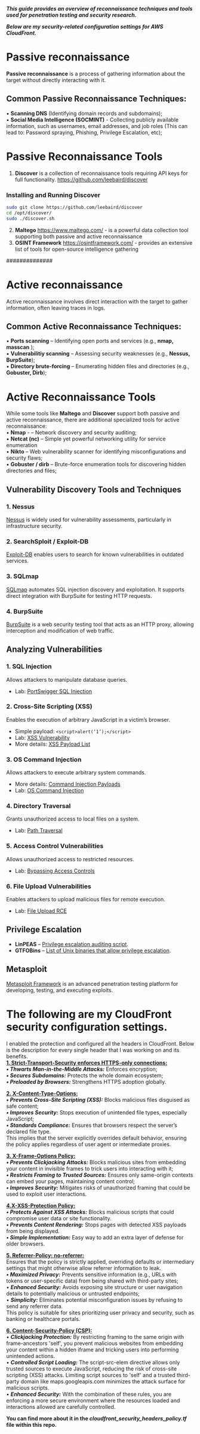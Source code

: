 ***This guide provides an overview of reconnaissance techniques and tools used for penetration testing and security research.***  <br />

***Below are my security-related configuration settings for AWS CloudFront.***

# Passive reconnaissance <br />
**Passive reconnaissance** is a process of gathering information about the target without directly interacting with it.  <br />

## Common Passive Reconnaissance Techniques: <br />

▪ **Scanning DNS**  (Identifying domain records and subdomains); <br />
▪ **Social Media Intelligence (SOCMINT)** - Collecting publicly available information, such as usernames, email addresses, and job roles (This can lead to: Password spraying, Phishing, Privilege Escalation, etc);  <br />


# Passive Reconnaissance Tools <br />

1. **Discover** is a collection of reconnaissance tools requiring API keys for full functionality.
https://github.com/leebaird/discover <br />
 
### Installing and Running Discover

```sh
sudo git clone https://github.com/leebaird/discover
cd /opt/discover/
sudo ./discover.sh
```

2. **Maltego** https://www.maltego.com/ - is a powerful data collection tool supporting both passive and active reconnaissance  <br />
3. **OSINT Framework** https://osintframework.com/ - provides an extensive list of tools for open-source intelligence gathering <br />



##############
# Active reconnaissance <br />

Active reconnaissance involves direct interaction with the target to gather information, often leaving traces in logs.  <br />

## Common Active Reconnaissance Techniques: <br />

▪ **Ports scanning** – Identifying open ports and services (e.g., **nmap, masscan** );  <br />
▪ **Vulnerabilitiy scanning** – Assessing security weaknesses (e.g., **Nessus, BurpSuite**);  <br />
▪ **Directory brute-forcing** – Enumerating hidden files and directories (e.g., **Gobuster, Dirb**);  <br />



# Active Reconnaissance Tools
While some tools like **Maltego** and **Discover** support both passive and active reconnaissance, there are additional specialized tools for active reconnaissance: <br />
▪ **Nmap**  - – Network discovery and security auditing; <br />
▪ **Netcat (nc)** – Simple yet powerful networking utility for service enumeration <br />
▪ **Nikto** – Web vulnerability scanner for identifying misconfigurations and security flaws;  <br />
▪ **Gobuster / dirb** – Brute-force enumeration tools for discovering hidden directories and files;  <br />



## Vulnerability Discovery Tools and Techniques  <br />

### 1. Nessus  <br />
[Nessus](https://www.tenable.com/products/nessus) is widely used for vulnerability assessments, particularly in infrastructure security.  <br />

### 2. SearchSploit / Exploit-DB  <br />
[Exploit-DB](https://www.exploit-db.com/) enables users to search for known vulnerabilities in outdated services.  <br />

### 3. SQLmap  <br />
[SQLmap](https://github.com/sqlmapproject/sqlmap) automates SQL injection discovery and exploitation. It supports direct integration with BurpSuite for testing HTTP requests.  <br />

### 4. BurpSuite  <br />
[BurpSuite](https://portswigger.net/burp) is a web security testing tool that acts as an HTTP proxy, allowing interception and modification of web traffic.  <br />


## Analyzing Vulnerabilities  <br />

### 1. SQL Injection  <br />
Allows attackers to manipulate database queries.  <br />
- Lab: [PortSwigger SQL Injection](https://portswigger.net/web-security/sql-injection/lab-retrieve-hidden-data)  <br />

### 2. Cross-Site Scripting (XSS)  <br />
Enables the execution of arbitrary JavaScript in a victim’s browser.  <br />
- Simple payload: `<script>alert(‘1’);</script>`  <br />
- Lab: [XSS Vulnerability](https://portswigger.net/web-security/cross-site-scripting/reflected/lab-html-context-nothing-encoded)  <br />
- More details: [XSS Payload List](https://github.com/payloadbox/xss-payload-list)  <br />

### 3. OS Command Injection  <br />
Allows attackers to execute arbitrary system commands.  <br />
- More details: [Command Injection Payloads](https://github.com/payloadbox/command-injection-payload-list)  <br />
- Lab: [OS Command Injection](https://portswigger.net/web-security/os-command-injection/lab-simple)  <br />

### 4. Directory Traversal  <br />
Grants unauthorized access to local files on a system.  <br />
- Lab: [Path Traversal](https://portswigger.net/web-security/file-path-traversal/lab-simple)  <br />

### 5. Access Control Vulnerabilities  <br />
Allows unauthorized access to restricted resources.  <br />
- Lab: [Bypassing Access Controls](https://portswigger.net/web-security/access-control/lab-unprotected-admin-functionality)  <br />

### 6. File Upload Vulnerabilities  <br />
Enables attackers to upload malicious files for remote execution.  <br />
- Lab: [File Upload RCE](https://portswigger.net/web-security/file-upload/lab-file-upload-remote-code-execution-via-web-shell-upload)  <br />

## Privilege Escalation  <br />
- **LinPEAS** – [Privilege escalation auditing script](https://linpeas.sh/).  <br />
- **GTFOBins** – [List of Unix binaries that allow privilege escalation](https://gtfobins.github.io/).  <br />


## Metasploit  <br />
[Metasploit Framework](https://www.metasploit.com/) is an advanced penetration testing platform for developing, testing, and executing exploits.  <br />


# The following are my CloudFront security configuration settings.

I enabled the protection and configured all the headers in CloudFront. Below is the description for every single header that I was working on and its benefits.  <br />
**<ins>1. Strict-Transport-Security enforces HTTPS-only connections:</ins>**  <br />
***•	Thwarts Man-in-the-Middle Attacks:*** Enforces encryption;  <br />
***•	Secures Subdomains:*** Protects the whole domain ecosystem;  <br />
***•	Preloaded by Browsers:*** Strengthens HTTPS adoption globally.  <br />
 
**<ins>2. X-Content-Type-Options:</ins>**  <br />
***•	Prevents Cross-Site Scripting (XSS):*** Blocks malicious files disguised as safe content;  <br />
***•	Improves Security:*** Stops execution of unintended file types, especially JavaScript;  <br />
***•	Standards Compliance:*** Ensures that browsers respect the server’s declared file type.  <br />
     This implies that the server explicitly overrides default behavior, ensuring the policy applies regardless of user agent or intermediate proxies. <br />
 
**<ins>3. X-Frame-Options Policy:</ins>**  <br />
***•	Prevents Clickjacking Attacks:*** Blocks malicious sites from embedding your content in invisible frames to trick users into interacting with it;  <br />
***•	Restricts Framing to Trusted Sources:*** Ensures only same-origin contexts can embed your pages, maintaining content control;  <br />
***•	Improves Security:*** Mitigates risks of unauthorized framing that could be used to exploit user interactions.  <br />
 
**<ins>4.X-XSS-Protection Policy:</ins>** <br />
***•	Protects Against XSS Attacks:*** Blocks malicious scripts that could compromise user data or site functionality.  <br />
***•	Prevents Content Rendering:*** Stops pages with detected XSS payloads from being displayed.  <br />
***•	Simple Implementation:*** Easy way to add an extra layer of defense for older browsers.  <br />
 
**<ins>5. Referrer-Policy: no-referrer:</ins>**  <br />
Ensures that the policy is strictly applied, overriding defaults or intermediary settings that might otherwise allow referrer information to leak.  <br />
***• Maximized Privacy:*** Prevents sensitive information (e.g., URLs with tokens or user-specific data) from being shared with third-party sites;  <br />
• ***Enhanced Security:*** Avoids exposing site structure or user navigation details to potentially malicious or untrusted endpoints;  <br />
• ***Simplicity:*** Eliminates potential misconfiguration issues by refusing to send any referrer data. <br />
This policy is suitable for sites prioritizing user privacy and security, such as banking or healthcare portals.  <br />
 
**<ins>6. Content-Security-Policy (CSP):</ins>**  <br /> 
• ***Clickjacking Protection:*** By restricting framing to the same origin with frame-ancestors 'self', you prevent malicious websites from embedding your content within a hidden iframe and tricking users into performing unintended actions.  <br />
• ***Controlled Script Loading:*** The script-src-elem directive allows only trusted sources to execute JavaScript, reducing the risk of cross-site scripting (XSS) attacks. Limiting script sources to 'self' and a trusted third-party domain like maps.googleapis.com minimizes the attack surface for malicious scripts.  <br />
• ***Enhanced Security:*** With the combination of these rules, you are enforcing a more secure environment where the resources loaded and interactions allowed are carefully controlled.  <br />

**You can find more about it in the ***cloudfront_security_headers_policy.tf*** file within this repo.**